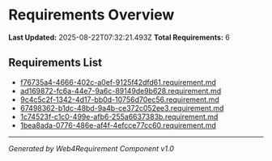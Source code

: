 # Requirements Overview

**Last Updated:** 2025-08-22T07:32:21.493Z
**Total Requirements:** 6

## Requirements List

- [f76735a4-4666-402c-a0ef-9125f42dfd61.requirement.md](./f76735a4-4666-402c-a0ef-9125f42dfd61.requirement.md)
- [ad169872-fc6a-44e7-9a6c-89149de9b628.requirement.md](./ad169872-fc6a-44e7-9a6c-89149de9b628.requirement.md)
- [9c4c5c2f-1342-4d17-bb0d-10756d70ec56.requirement.md](./9c4c5c2f-1342-4d17-bb0d-10756d70ec56.requirement.md)
- [67498362-b1dc-48bd-9a4b-ce372c052ee3.requirement.md](./67498362-b1dc-48bd-9a4b-ce372c052ee3.requirement.md)
- [1c74523f-c1c0-499e-afb6-255a6637383b.requirement.md](./1c74523f-c1c0-499e-afb6-255a6637383b.requirement.md)
- [1bea8ada-0776-486e-af4f-4efcce77cc60.requirement.md](./1bea8ada-0776-486e-af4f-4efcce77cc60.requirement.md)

---

*Generated by Web4Requirement Component v1.0*